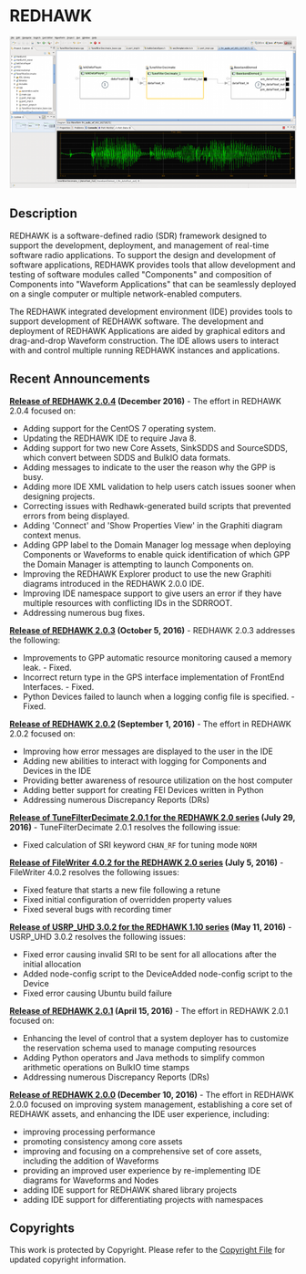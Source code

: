 # REDHAWK
![REDHAWK IDE](images/REDHAWK_ScreenShot_scaled.png)
## Description
REDHAWK is a software-defined radio (SDR) framework designed to support the development, deployment, and management of real-time software radio applications. To support the design and development of software applications, REDHAWK provides tools that allow development and testing of software modules called "Components" and composition of Components into "Waveform Applications" that can be seamlessly deployed on a single computer or multiple network-enabled computers.

The REDHAWK integrated development environment (IDE) provides tools to support development of REDHAWK software. The development and deployment of REDHAWK Applications are aided by graphical editors and drag-and-drop Waveform construction. The IDE allows users to interact with and control multiple running REDHAWK instances and applications.

## Recent Announcements
**[Release of REDHAWK 2.0.4](https://github.com/redhawksdr/redhawk/releases/tag/2.0.4) (December 2016)** - The effort in REDHAWK 2.0.4 focused on:

* Adding support for the CentOS 7 operating system.
* Updating the REDHAWK IDE to require Java 8.
* Adding support for two new Core Assets, SinkSDDS and SourceSDDS, which convert between SDDS and BulkIO data formats.
* Adding messages to indicate to the user the reason why the GPP is busy.
* Adding more IDE XML validation to help users catch issues sooner when designing projects.
* Correcting issues with Redhawk-generated build scripts that prevented errors from being displayed.
* Adding 'Connect' and 'Show Properties View' in the Graphiti diagram context menus.
* Adding GPP label to the Domain Manager log message when deploying Components or Waveforms to enable quick identification of which GPP the Domain Manager is attempting to launch Components on.
* Improving the REDHAWK Explorer product to use the new Graphiti diagrams introduced in the REDHAWK 2.0.0 IDE.
* Improving IDE namespace support to give users an error if they have multiple resources with conflicting IDs in the SDRROOT.
* Addressing numerous bug fixes.

**[Release of REDHAWK 2.0.3](https://github.com/redhawksdr/redhawk/releases/tag/2.0.3) (October 5, 2016)** - REDHAWK 2.0.3 addresses the following:

* Improvements to GPP automatic resource monitoring caused a memory leak. - Fixed.
* Incorrect return type in the GPS interface implementation of FrontEnd Interfaces. - Fixed.
* Python Devices failed to launch when a logging config file is specified. - Fixed.

**[Release of REDHAWK 2.0.2](https://github.com/redhawksdr/redhawk/releases/tag/2.0.2) (September 1, 2016)** - The effort in REDHAWK 2.0.2 focused on:

* Improving how error messages are displayed to the user in the IDE
* Adding new abilities to interact with logging for Components and Devices in the IDE
* Providing better awareness of resource utilization on the host computer
* Adding better support for creating FEI Devices written in Python
* Addressing numerous Discrepancy Reports (DRs)

**[Release of TuneFilterDecimate 2.0.1 for the REDHAWK 2.0 series](https://github.com/RedhawkSDR/TuneFilterDecimate/releases/tag/2.0.1) (July 29, 2016)** - TuneFilterDecimate 2.0.1 resolves the following issue:

* Fixed calculation of SRI keyword `CHAN_RF` for tuning mode `NORM`

**[Release of FileWriter 4.0.2 for the REDHAWK 2.0 series](https://github.com/redhawksdr/FileWriter/releases/tag/4.0.2) (July 5, 2016)** - FileWriter 4.0.2 resolves the following issues:

* Fixed feature that starts a new file following a retune
* Fixed initial configuration of overridden property values
* Fixed several bugs with recording timer

**[Release of USRP_UHD 3.0.2 for the REDHAWK 1.10 series](https://github.com/redhawksdr/USRP_UHD/releases/tag/3.0.2) (May 11, 2016)** - USRP_UHD 3.0.2 resolves the following issues:

* Fixed error causing invalid SRI to be sent for all allocations after the initial allocation
* Added node-config script to the DeviceAdded node-config script to the Device
* Fixed error causing Ubuntu build failure

**[Release of REDHAWK 2.0.1](https://github.com/redhawksdr/redhawk/releases/tag/2.0.1) (April 15, 2016)** - The effort in REDHAWK 2.0.1 focused on:

* Enhancing the level of control that a system deployer has to customize the reservation schema used to manage computing resources
* Adding Python operators and Java methods to simplify common arithmetic operations on BulkIO time stamps
* Addressing numerous Discrepancy Reports (DRs)

**[Release of REDHAWK 2.0.0](https://github.com/redhawksdr/redhawk/releases/tag/2.0.0) (December 10, 2016)** - The effort in REDHAWK 2.0.0 focused on improving system management, establishing a core set of REDHAWK assets, and enhancing the IDE user experience, including:

* improving processing performance
* promoting consistency among core assets
* improving and focusing on a comprehensive set of core assets, including the addition of Waveforms
* providing an improved user experience by re-implementing IDE diagrams for Waveforms and Nodes
* adding IDE support for REDHAWK shared library projects
* adding IDE support for differentiating projects with namespaces

## Copyrights
This work is protected by Copyright. Please refer to the [Copyright File](COPYRIGHT) for updated copyright information.
